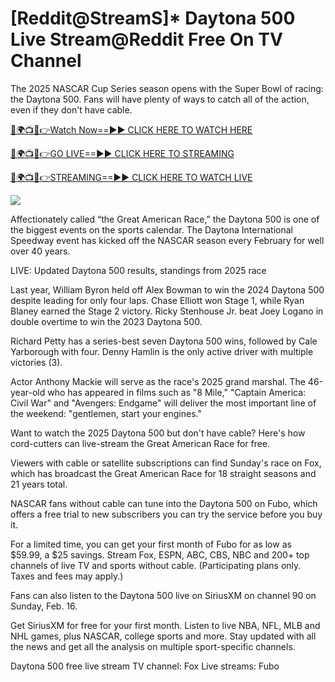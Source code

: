# [Reddit@StreamS]* Daytona 500 Live Stream@Reddit Free On TV Channel #

The 2025 NASCAR Cup Series season opens with the Super Bowl of racing: the Daytona 500. Fans will have plenty of ways to catch all of the action, even if they don't have cable.

[🔴🌍📺📱👉Watch Now==►► CLICK HERE TO WATCH HERE](https://t.co/BZ3uwsHPH6)

[🔴🌍📺📱👉GO LIVE==►► CLICK HERE TO STREAMING](https://t.co/BZ3uwsHPH6)

[🔴🌍📺📱👉STREAMING==►► CLICK HERE TO WATCH LIVE](https://t.co/BZ3uwsHPH6)

<a href="https://t.co/BZ3uwsHPH6" rel="nofollow" data-target="animated-image.originalLink"><img src="https://camo.githubusercontent.com/1be82823e85778f8a57db5ea2a2e46822e8721e5be32dc31a466a7df3bb16d49/68747470733a2f2f636c6173736963616c7363686f6f6c6f6662616c6c65746c692e636f6d2f6e686b2f72676273727465672e676966" data-canonical-src="https://classicalschoolofballetli.com/nhk/rgbsrteg.gif" style="max-width: 100%; display: inline-block;" data-target="animated-image.originalImage"></a>

Affectionately called “the Great American Race,” the Daytona 500 is one of the biggest events on the sports calendar. The Daytona International Speedway event has kicked off the NASCAR season every February for well over 40 years.

LIVE: Updated Daytona 500 results, standings from 2025 race

Last year, William Byron held off Alex Bowman to win the 2024 Daytona 500 despite leading for only four laps. Chase Elliott won Stage 1, while Ryan Blaney earned the Stage 2 victory. Ricky Stenhouse Jr. beat Joey Logano in double overtime to win the 2023 Daytona 500.

Richard Petty has a series-best seven Daytona 500 wins, followed by Cale Yarborough with four. Denny Hamlin is the only active driver with multiple victories (3).

Actor Anthony Mackie will serve as the race's 2025 grand marshal. The 46-year-old who has appeared in films such as "8 Mile," "Captain America: Civil War" and "Avengers: Endgame" will deliver the most important line of the weekend: "gentlemen, start your engines."

Want to watch the 2025 Daytona 500 but don't have cable? Here's how cord-cutters can live-stream the Great American Race for free.

Viewers with cable or satellite subscriptions can find Sunday's race on Fox, which has broadcast the Great American Race for 18 straight seasons and 21 years total.

NASCAR fans without cable can tune into the Daytona 500 on Fubo, which offers a free trial to new subscribers you can try the service before you buy it.

For a limited time, you can get your first month of Fubo for as low as $59.99, a $25 savings. Stream Fox, ESPN, ABC, CBS, NBC and 200+ top channels of live TV and sports without cable. (Participating plans only. Taxes and fees may apply.)

Fans can also listen to the Daytona 500 live on SiriusXM on channel 90 on Sunday, Feb. 16.

Get SiriusXM for free for your first month. Listen to live NBA, NFL, MLB and NHL games, plus NASCAR, college sports and more. Stay updated with all the news and get all the analysis on multiple sport-specific channels.

Daytona 500 free live stream
TV channel: Fox
Live streams: Fubo
